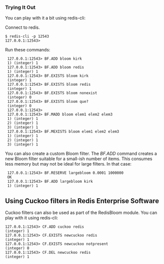 ### Trying It Out

You can play with it a bit using redis-cli:

Connect to redis.

```src
$ redis-cli -p 12543
127.0.0.1:12543>
```

Run these commands:

```src
 127.0.0.1:12543> BF.ADD bloom kirk
 1) (integer) 1
 127.0.0.1:12543> BF.ADD bloom redis
 1) (integer) 1
 127.0.0.1:12543> BF.EXISTS bloom kirk
 (integer) 1
 127.0.0.1:12543> BF.EXISTS bloom redis
 (integer) 1
 127.0.0.1:12543> BF.EXISTS bloom nonexist
 (integer) 0
 127.0.0.1:12543> BF.EXISTS bloom que?
 (integer) 0
 127.0.0.1:12543>
 127.0.0.1:12543> BF.MADD bloom elem1 elem2 elem3
 1) (integer) 1
 2) (integer) 1
 3) (integer) 1
 127.0.0.1:12543> BF.MEXISTS bloom elem1 elem2 elem3
 1) (integer) 1
 2) (integer) 1
 3) (integer) 1
```

You can also create a custom Bloom filter. The *BF.ADD* command creates
a new Bloom filter suitable for a small-ish number of items. This
consumes less memory but may not be ideal for large filters. In that
case:

```src
 127.0.0.1:12543> BF.RESERVE largebloom 0.0001 1000000
 OK
 127.0.0.1:12543> BF.ADD largebloom kirk
 1) (integer) 1
```

## Using Cuckoo filters in Redis Enterprise Software

Cuckoo filters can also be used as part of the RedisBloom module.
You can play with it using redis-cli:

```src
127.0.0.1:12543> CF.ADD cuckoo redis
(integer) 1
127.0.0.1:12543> CF.EXISTS newcuckoo redis
(integer) 1
127.0.0.1:12543> CF.EXISTS newcuckoo notpresent
(integer) 0
127.0.0.1:12543> CF.DEL newcuckoo redis
(integer) 1
```